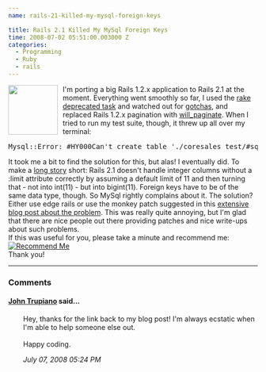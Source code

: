 ```yaml
---
name: rails-21-killed-my-mysql-foreign-keys

title: Rails 2.1 Killed My MySql Foreign Keys
time: 2008-07-02 05:51:00.003000 Z
categories:
  - Programming
  - Ruby
  - rails
---
```


<img style="float:left; margin:0 10px 10px 0;cursor:pointer; cursor:hand;width: 100px;" src="http://tell.fll.purdue.edu/JapanProj/FLClipart/Medical/vomit.s.gif" border="0" alt="" />
I'm porting a big Rails 1.2.x application to Rails 2.1 at the moment. Everything went smoothly so far, I used the <a href="http://www.slashdotdash.net/articles/2007/12/03/rails-2-upgrade-notes">rake deprecated task</a> and watched out for <a href="http://giantrobots.thoughtbot.com/2008/6/19/gotchas-when-upgrading-to-rails-2-1">gotchas</a>, and replaced Rails 1.2.x pagination with <a href="http://errtheblog.com/posts/56-im-paginating-again">will_paginate</a>.
When I tried to run my test suite, though, it threw up all over my terminal:
<pre class="prettyprint">
Mysql::Error: #HY000Can't create table './coresales_test/#sql-1702c_b.frm' (errno: 150): ALTER TABLE agents ADD CONSTRAINT agents_ibfk_1 FOREIGN KEY (location_id) REFERENCES locations (id)
</pre>
It took me a bit to find the solution for this, but alas! I eventually did. To make a <a href="http://rails.lighthouseapp.com/projects/8994-ruby-on-rails/tickets/463">long story</a> short: Rails 2.1 doesn't handle integer columns without a :limit attribute correctly by assuming a default limit of 11 and then turning that - not into int(11) - but into bigint(11). Foreign keys have to be of the same data type, though. So MySql rightly complains about it.
The solution? Either use edge rails or use the monkey patch suggested in this <a href="http://blog.smartlogicsolutions.com/2008/06/24/rails-21-broke-my-mysql-foreign-keys/">extensive blog post about the problem</a>.
This was really quite annoying, but I'm glad that there are nice people out there providing patches and nice write-ups about such problems.
<br>If this was useful for you, please take a minute and recommend me:<br><a href="http://workingwithrails.com/recommendation/new/person/11816-johannes-fahrenkrug"><img alt="Recommend Me" src="http://workingwithrails.com/images/tools/compact-small-button.jpg"></a><br>Thank you!
<br/><hr/><h3>Comments</h3>
<div class="swcomment"><h4><a href="http://www.blogger.com/profile/15028520303674964427">John Trupiano</a> said...</h4>
<p style="margin-left: 30px">Hey, thanks for the link back to my blog post!  I'm always ecstatic when I'm able to help someone else out.<BR/><BR/>Happy coding.</p>
<em class="swlightgray" style="margin-left: 30px">July 07, 2008 05:24 PM</em></div>
